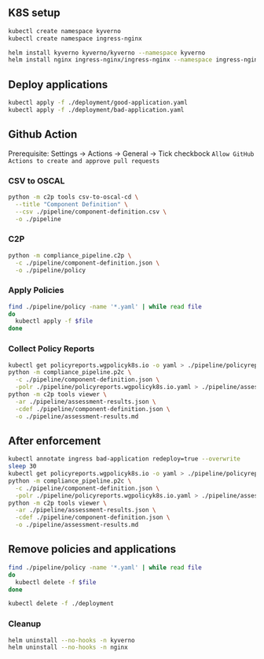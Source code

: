 ## K8S setup

```sh
kubectl create namespace kyverno
kubectl create namespace ingress-nginx

helm install kyverno kyverno/kyverno --namespace kyverno
helm install nginx ingress-nginx/ingress-nginx --namespace ingress-nginx
```

## Deploy applications
```sh
kubectl apply -f ./deployment/good-application.yaml
kubectl apply -f ./deployment/bad-application.yaml
```

## Github Action
Prerequisite:
Settings -> Actions -> General -> Tick checkbock `Allow GitHub Actions to create and approve pull requests`

### CSV to OSCAL
```sh
python -m c2p tools csv-to-oscal-cd \
  --title "Component Definition" \
  --csv ./pipeline/component-definition.csv \
  -o ./pipeline
```

### C2P
```sh
python -m compliance_pipeline.c2p \
  -c ./pipeline/component-definition.json \
  -o ./pipeline/policy
```

### Apply Policies
```sh
find ./pipeline/policy -name '*.yaml' | while read file
do
  kubectl apply -f $file
done
```

### Collect Policy Reports
```sh
kubectl get policyreports.wgpolicyk8s.io -o yaml > ./pipeline/policyreports.wgpolicyk8s.io.yaml
python -m compliance_pipeline.p2c \
  -c ./pipeline/component-definition.json \
  -polr ./pipeline/policyreports.wgpolicyk8s.io.yaml > ./pipeline/assessment-results.json
python -m c2p tools viewer \
  -ar ./pipeline/assessment-results.json \
  -cdef ./pipeline/component-definition.json \
  -o ./pipeline/assessment-results.md
```

## After enforcement
```sh
kubectl annotate ingress bad-application redeploy=true --overwrite
sleep 30
kubectl get policyreports.wgpolicyk8s.io -o yaml > ./pipeline/policyreports.wgpolicyk8s.io.yaml
python -m compliance_pipeline.p2c \
  -c ./pipeline/component-definition.json \
  -polr ./pipeline/policyreports.wgpolicyk8s.io.yaml > ./pipeline/assessment-results.json
python -m c2p tools viewer \
  -ar ./pipeline/assessment-results.json \
  -cdef ./pipeline/component-definition.json \
  -o ./pipeline/assessment-results.md
```

## Remove policies and applications
```sh
find ./pipeline/policy -name '*.yaml' | while read file
do
  kubectl delete -f $file
done
```
```sh
kubectl delete -f ./deployment
```

### Cleanup
```sh
helm uninstall --no-hooks -n kyverno
helm uninstall --no-hooks -n nginx
```